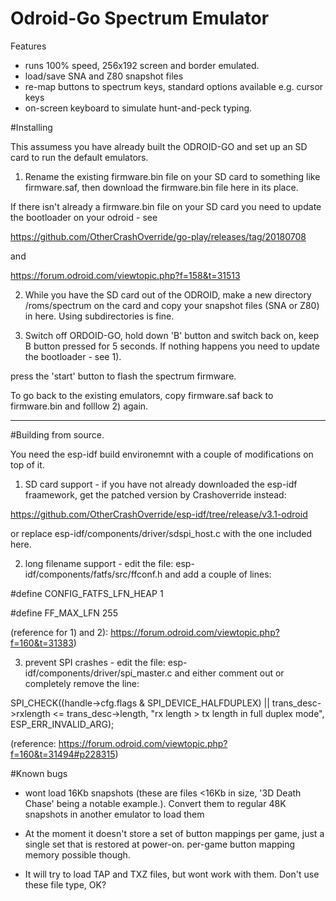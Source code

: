 # Odroid-Go Spectrum Emulator

Features

- runs 100% speed, 256x192 screen and border emulated.
- load/save SNA and Z80 snapshot files
- re-map buttons to spectrum keys, standard options available e.g. cursor keys
- on-screen keyboard to simulate hunt-and-peck typing.

#Installing

This assumess you have already built the ODROID-GO and set up an SD card to run the default emulators.

1) Rename the existing firmware.bin file on your SD card to something like firmware.saf, then download the firmware.bin file here in its place. 

If there isn't already a firmware.bin file on your SD card you need to update the bootloader on your odroid - see 

https://github.com/OtherCrashOverride/go-play/releases/tag/20180708

and

https://forum.odroid.com/viewtopic.php?f=158&t=31513

2) While you have the SD card out of the ODROID, make a new directory /roms/spectrum on the card and copy your snapshot files (SNA or Z80) in here.  Using subdirectories is fine.

2) Switch off ORDOID-GO, hold down 'B' button and switch back on, keep  B button
pressed for 5 seconds. If nothing happens you need to update the bootloader - see 1).

press the 'start' button to flash the spectrum firmware.

To go back to the existing emulators, copy firmware.saf back to firmware.bin
and folllow 2) again.

---
#Building from source.

You need the esp-idf build environemnt with a couple of modifications on top of it.

1) SD card support - if you have not already downloaded the esp-idf fraamework, get the patched version by Crashoverride instead: 

https://github.com/OtherCrashOverride/esp-idf/tree/release/v3.1-odroid

or replace esp-idf/components/driver/sdspi_host.c with the one included here.

2) long filename support - edit the file:
esp-idf/components/fatfs/src/ffconf.h
and add a couple of lines:

  #define CONFIG_FATFS_LFN_HEAP 1

  #define FF_MAX_LFN 255

(reference for 1) and 2):  https://forum.odroid.com/viewtopic.php?f=160&t=31383)

3) prevent SPI crashes - edit the file:
esp-idf/components/driver/spi_master.c
and either comment out or completely remove  the line:

SPI_CHECK((handle->cfg.flags & SPI_DEVICE_HALFDUPLEX) || trans_desc->rxlength <= trans_desc->length, "rx length > tx length in full duplex mode", ESP_ERR_INVALID_ARG);

(reference: https://forum.odroid.com/viewtopic.php?f=160&t=31494#p228315)

#Known bugs

- wont load 16Kb snapshots (these are files <16Kb in size, '3D Death Chase' being
  a notable example.). Convert them to regular 48K snapshots in another emulator to load them

- At the moment it doesn't store a set of button mappings per game, just a single set that
is restored at power-on. per-game button mapping memory possible though.

- It will try to load TAP and TXZ files, but wont work with them. Don't use these file type, OK?
